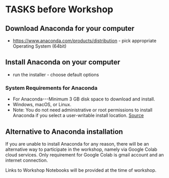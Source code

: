 # TASKS before Workshop

## Download Anaconda for your computer
* https://www.anaconda.com/products/distribution - pick appropriate Operating System (64bit)

## Install Anaconda on your computer
* run the installer - choose default options


### System Requirements for Anaconda
* For Anaconda---Minimum 3 GB disk space to download and install.
* Windows, macOS, or Linux.
* Note: You do not need administrative or root permissions to install Anaconda if you select a user-writable install location. [Source](https://docs.conda.io/projects/conda/en/latest/user-guide/install/index.html#:~:text=System%20requirements,-32%2D%20or%2064&text=For%20Anaconda%2D%2D%2DMinimum%203,or%20newer%20for%20Python%203.8.)

## Alternative to Anaconda installation

If you are unable to install Anaconda for any reason, there will be an alternative way to participate in the workshop, namely via Google Colab cloud services.
Only requirement for Google Colab is gmail account and an internet connection.

Links to Workshop Notebooks will be provided at the time of workshop.
